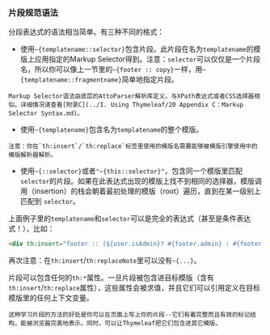 ### 片段规范语法

分段表达式的语法相当简单。有三种不同的格式：

- 使用`~{templatename::selector}`包含片段。此片段在名为`templatename`的模版上应用指定的Markup Selector得到。注意：`selector`可以仅仅是一个片段名，所以你可以像上一节里的`~{footer :: copy}`一样，用`~{templatename::fragmentname}`简单地指定片段。

```
Markup Selector语法由底层的AttoParser解析库定义，与XPath表达式或者CSS选择器相似。详细情况请查看[附录C](../I. Using Thymeleaf/20 Appendix C：Markup Selector Syntax.md)。
```

- 使用`~{templatename}`包含名为`templatename`的整个模版。

```
注意：你在`th:insert`/`th:replace`标签里使用的模版名需要能够被模版引擎使用中的模版解析器解析。
```

- 使用`~{::selector}`或者`"~{this::selector}"`，包含同一个模版里匹配`selector`的片段。如果在此表达式出现的模版上找不到相同的选择器，模版调用（insertion）的栈会朝着最初处理的模版（root）遍历，直到在某一级别上匹配到 `selector`。

上面例子里的`templatename`和`selector`可以是完全的表达式（甚至是条件表达式！），比如：
```html
<div th:insert="footer :: (${user.isAdmin}? #{footer.admin} : #{footer.normaluser})"></div>
```

再次注意：在`th:insert`/`th:replaceNote`里可以没有`~{...}`。

片段可以包含任何的`th:*`属性。一旦片段被包含进目标模版（含有`th:insert`/`th:replace`属性），这些属性会被求值，并且它们可以引用定义在目标模版里的任何上下文变量。

```
这种学习片段的方法的好处是你可以在页面上写上你的片段--它们有着完整而且有效的标记结构，能被浏览器完美地表示。同时，可以让Thymeleaf把它们包含进其它模版。
```